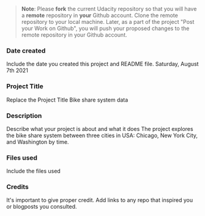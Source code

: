 >**Note**: Please **fork** the current Udacity repository so that you will have a **remote** repository in **your** Github account. Clone the remote repository to your local machine. Later, as a part of the project "Post your Work on Github", you will push your proposed changes to the remote repository in your Github account.

### Date created
Include the date you created this project and README file.
Saturday, August 7th 2021

### Project Title
Replace the Project Title
Bike share system data
### Description
Describe what your project is about and what it does
The project explores the bike share system between three cities in USA: Chicago, New York City, and Washington by time.

### Files used
Include the files used

### Credits
It's important to give proper credit. Add links to any repo that inspired you or blogposts you consulted.

